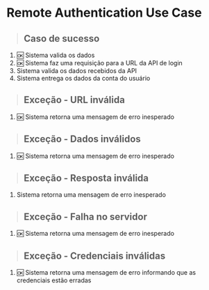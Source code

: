 # Remote Authentication Use Case

> ## Caso de sucesso
1. 🆗 Sistema valida os dados
2. 🆗 Sistema faz uma requisição para a URL da API de login
3. Sistema valida os dados recebidos da API
4. Sistema entrega os dados da conta do usuário

> ## Exceção - URL inválida
1. 🆗 Sistema retorna uma mensagem de erro inesperado

> ## Exceção - Dados inválidos
1. 🆗 Sistema retorna uma mensagem de erro inesperado

> ## Exceção - Resposta inválida
1. Sistema retorna uma mensagem de erro inesperado

> ## Exceção - Falha no servidor
1. 🆗 Sistema retorna uma mensagem de erro inesperado

> ## Exceção - Credenciais inválidas
1. 🆗 Sistema retorna uma mensagem de erro informando que as credenciais estão erradas